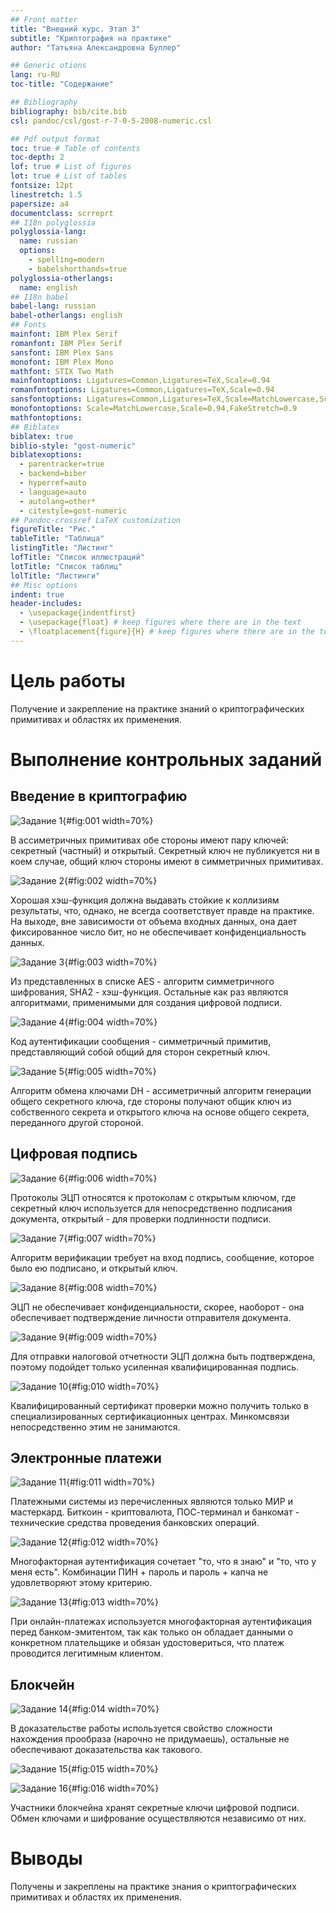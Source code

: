 ```yaml
---
## Front matter
title: "Внешний курс. Этап 3"
subtitle: "Криптография на практике"
author: "Татьяна Александровна Буллер"

## Generic otions
lang: ru-RU
toc-title: "Содержание"

## Bibliography
bibliography: bib/cite.bib
csl: pandoc/csl/gost-r-7-0-5-2008-numeric.csl

## Pdf output format
toc: true # Table of contents
toc-depth: 2
lof: true # List of figures
lot: true # List of tables
fontsize: 12pt
linestretch: 1.5
papersize: a4
documentclass: scrreprt
## I18n polyglossia
polyglossia-lang:
  name: russian
  options:
	- spelling=modern
	- babelshorthands=true
polyglossia-otherlangs:
  name: english
## I18n babel
babel-lang: russian
babel-otherlangs: english
## Fonts
mainfont: IBM Plex Serif
romanfont: IBM Plex Serif
sansfont: IBM Plex Sans
monofont: IBM Plex Mono
mathfont: STIX Two Math
mainfontoptions: Ligatures=Common,Ligatures=TeX,Scale=0.94
romanfontoptions: Ligatures=Common,Ligatures=TeX,Scale=0.94
sansfontoptions: Ligatures=Common,Ligatures=TeX,Scale=MatchLowercase,Scale=0.94
monofontoptions: Scale=MatchLowercase,Scale=0.94,FakeStretch=0.9
mathfontoptions:
## Biblatex
biblatex: true
biblio-style: "gost-numeric"
biblatexoptions:
  - parentracker=true
  - backend=biber
  - hyperref=auto
  - language=auto
  - autolang=other*
  - citestyle=gost-numeric
## Pandoc-crossref LaTeX customization
figureTitle: "Рис."
tableTitle: "Таблица"
listingTitle: "Листинг"
lofTitle: "Список иллюстраций"
lotTitle: "Список таблиц"
lolTitle: "Листинги"
## Misc options
indent: true
header-includes:
  - \usepackage{indentfirst}
  - \usepackage{float} # keep figures where there are in the text
  - \floatplacement{figure}{H} # keep figures where there are in the text
---
```


# Цель работы

Получение и закрепление на практике знаний о криптографических примитивах и областях их применения.

# Выполнение контрольных заданий

## Введение в криптографию

![Задание 1](image/1.png){#fig:001 width=70%}

В ассиметричных примитивах обе стороны имеют пару ключей: секретный (частный) и открытый. Секретный ключ не публикуется ни в коем случае, общий ключ стороны имеют в симметричных примитивах.

![Задание 2](image/2.png){#fig:002 width=70%}

Хорошая хэш-функция должна выдавать стойкие к коллизиям результаты, что, однако, не всегда соответствует правде на практике. На выходе, вне зависимости от объема входных данных, она дает фиксированное число бит, но не обеспечивает конфиденциальность данных.

![Задание 3](image/3.png){#fig:003 width=70%}

Из представленных в списке AES - алгоритм симметричного шифрования, SHA2 - хэш-функция. Остальные как раз являются алгоритмами, применимыми для создания цифровой подписи.

![Задание 4](image/4.png){#fig:004 width=70%}

Код аутентификации сообщения - симметричный примитив, представляющий собой общий для сторон секретный ключ.

![Задание 5](image/5.png){#fig:005 width=70%}

Алгоритм обмена ключами DH - ассиметричный алгоритм генерации общего секретного ключа, где стороны получают общик ключ из собственного секрета и открытого ключа на основе общего секрета, переданного другой стороной.

## Цифровая подпись

![Задание 6](image/6.png){#fig:006 width=70%}

Протоколы ЭЦП относятся к протоколам с открытым ключом, где секретный ключ используется для непосредственно подписания документа, открытый - для проверки подлинности подписи.

![Задание 7](image/7.png){#fig:007 width=70%}

Алгоритм верификации требует на вход подпись, сообщение, которое было ею подписано, и открытый ключ.

![Задание 8](image/8.png){#fig:008 width=70%}

ЭЦП не обеспечивает конфиденциальности, скорее, наоборот - она обеспечивает подтверждение личности отправителя документа.

![Задание 9](image/9.png){#fig:009 width=70%}

Для отправки налоговой отчетности ЭЦП должна быть подтверждена, поэтому подойдет только усиленная квалифицированная подпись.

![Задание 10](image/10.png){#fig:010 width=70%}

Квалифицированный сертификат проверки можно получить только в специализированных сертификационных центрах. Минкомсвязи непосредственно этим не занимаются.

## Электронные платежи

![Задание 11](image/11.png){#fig:011 width=70%}

Платежными системы из перечисленных являются только МИР и мастеркард. Биткоин - криптовалюта, ПОС-терминал и банкомат - технические средства проведения банковских операций.

![Задание 12](image/12.png){#fig:012 width=70%}

Многофакторная аутентификация сочетает "то, что я знаю" и "то, что у меня есть". Комбинации ПИН + пароль и пароль + капча не удовлетворяют этому критерию.

![Задание 13](image/13.png){#fig:013 width=70%}

При онлайн-платежах используется многофакторная аутентификация перед банком-эмитентом, так как только он обладает данными о конкретном плательщике и обязан удостовериться, что платеж проводится легитимным клиентом.

## Блокчейн

![Задание 14](image/14.png){#fig:014 width=70%}

В доказательстве работы используется свойство сложности нахождения прообраза (нарочно не придумаешь), остальные не обеспечивают доказательства как такового.

![Задание 15](image/15.png){#fig:015 width=70%}

![Задание 16](image/16.png){#fig:016 width=70%}

Участники блокчейна хранят секретные ключи цифровой подписи. Обмен ключами и шифрование осуществляются независимо от них.

# Выводы

Получены и закреплены на практике знания о криптографических примитивах и областях их применения.
